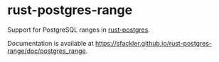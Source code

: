 # rust-postgres-range
Support for PostgreSQL ranges in [rust-postgres](https://github.com/sfackler/rust-postgres).

Documentation is available at https://sfackler.github.io/rust-postgres-range/doc/postgres_range.
